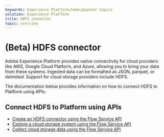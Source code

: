 ```yaml
---
keywords: Experience Platform;home;popular topics
solution: Experience Platform
title: HDFS connector
topic: overview
---
```


# (Beta) HDFS connector

Adobe Experience Platform provides native connectivity for cloud providers like AWS, Google Cloud Platform, and Azure, allowing you to bring your data from these systems. Ingested data can be formatted as JSON, parquet, or delimited. Support for cloud storage providers include HDFS.

The documentation below provides information on how to connect HDFS to Platform using APIs:

## Connect HDFS to Platform using APIs

- [Create an HDFS connector using the Flow Service API](../../tutorials/api/create/cloud-storage/hdfs.md)
- [Explore a cloud storage system using the Flow Service API](../../tutorials/api/explore/cloud-storage.md)
- [Collect cloud storage data using the Flow Service API](../../tutorials/api/collect/cloud-storage.md)